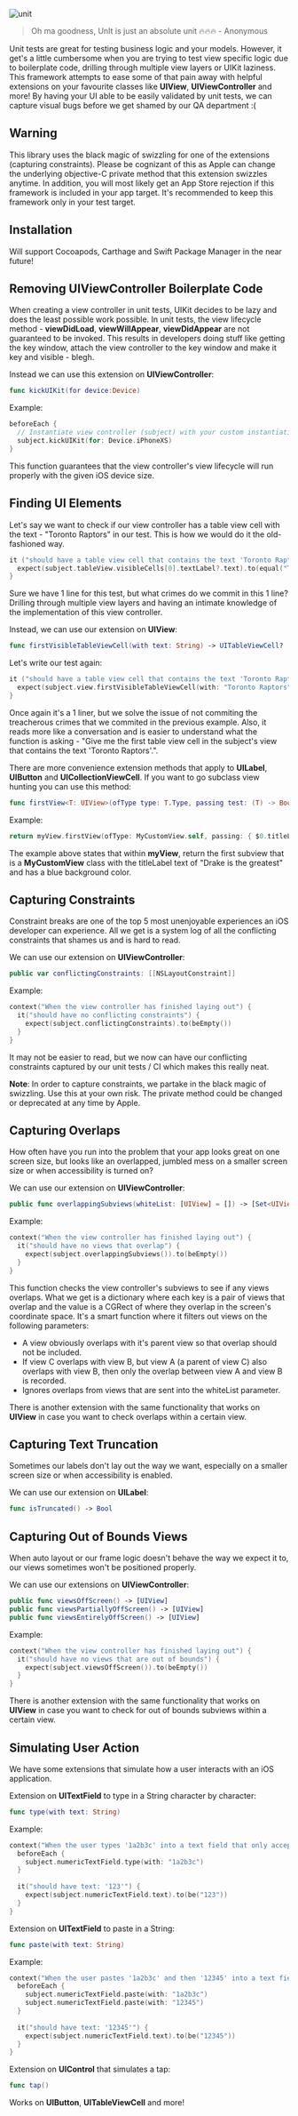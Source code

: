 ![unit](https://user-images.githubusercontent.com/37081225/52099835-dc273f00-25a2-11e9-8aee-752e5a54554b.png)
> Oh ma goodness, UnIt is just an absolute unit 🔥🔥🔥 - Anonymous

Unit tests are great for testing business logic and your models. However, it get's a little cumbersome when you are trying to test view specific logic due to boilerplate code, drilling through multiple view layers or UIKit laziness. This framework attempts to ease some of that pain away with helpful extensions on your favourite classes like **UIView**, **UIViewController** and more! By having your UI able to be easily validated by unit tests, we can capture visual bugs before we get shamed by our QA department :( 

## Warning
This library uses the black magic of swizzling for one of the extensions (capturing constraints). Please be cognizant of this as Apple can change the underlying objective-C private method that this extension swizzles anytime. In addition, you will most likely get an App Store rejection if this framework is included in your app target. It's recommended to keep this framework only in your test target.

## Installation
Will support Cocoapods, Carthage and Swift Package Manager in the near future!

## Removing UIViewController Boilerplate Code
When creating a view controller in unit tests, UIKit decides to be lazy and does the least possible work possible. In unit tests, the view lifecycle method - **viewDidLoad**, **viewWillAppear**, **viewDidAppear** are not guaranteed to be invoked. This results in developers doing stuff like getting the key window, attach the view controller to the key window and make it key and visible - blegh.

Instead we can use this extension on **UIViewController**:
```swift
func kickUIKit(for device:Device)
```
Example:
```swift
beforeEach {
  // Instantiate view controller (subject) with your custom instantiation code.
  subject.kickUIKit(for: Device.iPhoneXS)
}
```
This function guarantees that the view controller's view lifecycle will run properly with the given iOS device size.

## Finding UI Elements
Let's say we want to check if our view controller has a table view cell with the text - "Toronto Raptors" in our test. This is how we would do it the old-fashioned way.

```swift
it ("should have a table view cell that contains the text 'Toronto Raptors'") { 
  expect(subject.tableView.visibleCells[0].textLabel?.text).to(equal("Toronto Raptors"))
}
```
Sure we have 1 line for this test, but what crimes do we commit in this 1 line? Drilling through multiple view layers and having an intimate knowledge of the implementation of this view controller.

Instead, we can use our extension on **UIView**:
```swift
func firstVisibleTableViewCell(with text: String) -> UITableViewCell?
```
Let's write our test again:
```swift
it ("should have a table view cell that contains the text 'Toronto Raptors'") {
  expect(subject.view.firstVisibleTableViewCell(with: "Toronto Raptors")).notTo(beNil())
}
```
Once again it's a 1 liner, but we solve the issue of not commiting the treacherous crimes that we commited in the previous example. Also, it reads more like a conversation and is easier to understand what the function is asking - "Give me the first table view cell in the subject's view that contains the text 'Toronto Raptors'.".

There are more convenience extension methods that apply to **UILabel**, **UIButton** and **UICollectionViewCell**. If you want to go subclass view hunting you can use this method:
```swift
func firstView<T: UIView>(ofType type: T.Type, passing test: (T) -> Bool) -> T?
```
Example:
```swift
return myView.firstView(ofType: MyCustomView.self, passing: { $0.titleLabel.text == "Drake is the greatest" && $0.backgroundColor = UIColor.blue } )
```
The example above states that within **myView**, return the first subview that is a **MyCustomView** class with the titleLabel text of "Drake is the greatest" and has a blue background color.

## Capturing Constraints
Constraint breaks are one of the top 5 most unenjoyable experiences an iOS developer can experience. All we get is a system log of all the conflicting constraints that shames us and is hard to read.

We can use our extension on **UIViewController**:
```swift
public var conflictingConstraints: [[NSLayoutConstraint]]
```
Example:
```swift
context("When the view controller has finished laying out") {
  it("should have no conflicting constraints") {
    expect(subject.conflictingConstraints).to(beEmpty())
  }
}
```
It may not be easier to read, but we now can have our conflicting constraints captured by our unit tests / CI which makes this really neat.

**Note**: In order to capture constraints, we partake in the black magic of swizzling. Use this at your own risk. The private method could be changed or deprecated at any time by Apple.

## Capturing Overlaps
How often have you run into the problem that your app looks great on one screen size, but looks like an overlapped, jumbled mess on a smaller screen size or when accessibility is turned on?

We can use our extension on **UIViewController**:
```swift
public func overlappingSubviews(whiteList: [UIView] = []) -> [Set<UIView>:CGRect] 
```
Example:
```swift
context("When the view controller has finished laying out") {
  it("should have no views that overlap") {
    expect(subject.overlappingSubviews()).to(beEmpty())
  }
}
```
This function checks the view controller's subviews to see if any views overlaps. What we get is a dictionary where each key is a pair of views that overlap and the value is a CGRect of where they overlap in the screen's coordinate space. It's a smart function where it filters out views on the following parameters:
- A view obviously overlaps with it's parent view so that overlap should not be included.
- If view C overlaps with view B, but view A (a parent of view C) also overlaps with view B, then only the overlap between view A and view B is recorded.
- Ignores overlaps from views that are sent into the whiteList parameter.

There is another extension with the same functionality that works on **UIView** in case you want to check overlaps within a certain view.

## Capturing Text Truncation
Sometimes our labels don't lay out the way we want, especially on a smaller screen size or when accessibility is enabled.

We can use our extension on **UILabel**:
```swift
func isTruncated() -> Bool
```
## Capturing Out of Bounds Views
When auto layout or our frame logic doesn't behave the way we expect it to, our views sometimes won't be positioned properly.

We can use our extensions on **UIViewController**:
```swift
public func viewsOffScreen() -> [UIView]
public func viewsPartiallyOffScreen() -> [UIView]
public func viewsEntirelyOffScreen() -> [UIView]
```
Example:
```swift
context("When the view controller has finished laying out") {
  it("should have no views that are out of bounds") {
    expect(subject.viewsOffScreen()).to(beEmpty())
  }
}
```
There is another extension with the same functionality that works on **UIView** in case you want to check for out of bounds subviews within a certain view.

## Simulating User Action
We have some extensions that simulate how a user interacts with an iOS application.

Extension on **UITextField** to type in a String character by character:
```swift
func type(with text: String)
```
Example:
```swift
context("When the user types '1a2b3c' into a text field that only accepts numbers") {
  beforeEach {
    subject.numericTextField.type(with: "1a2b3c")
  }
  
  it("should have text: '123'") {
    expect(subject.numericTextField.text).to(be("123"))
  }
}
```


Extension on **UITextField** to paste in a String:
```swift
func paste(with text: String)
```
Example:
```swift
context("When the user pastes '1a2b3c' and then '12345' into a text field that only accepts numbers") {
  beforeEach {
    subject.numericTextField.paste(with: "1a2b3c")
    subject.numericTextField.paste(with: "12345")
  }
  
  it("should have text: '12345'") {
    expect(subject.numericTextField.text).to(be("12345"))
  }
}
```

Extension on **UIControl** that simulates a tap:
```swift
func tap()
```
Works on **UIButton**, **UITableViewCell** and more!

